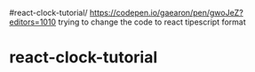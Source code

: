 #react-clock-tutorial/
https://codepen.io/gaearon/pen/gwoJeZ?editors=1010
trying to change the code to react tipescript format

# react-clock-tutorial
